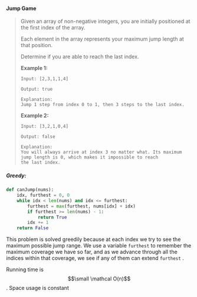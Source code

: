 #### Jump Game

> Given an array of non-negative integers, you are initially positioned at the first index of the array.
>
> Each element in the array represents your maximum jump length at that position.
>
> Determine if you are able to reach the last index.
>
> **Example 1:**
>
> ```
> Input: [2,3,1,1,4]
>
> Output: true
>
> Explanation:
> Jump 1 step from index 0 to 1, then 3 steps to the last index.
> ```
>
> **Example 2:**
>
> ```
> Input: [3,2,1,0,4]
>
> Output: false
>
> Explanation:
> You will always arrive at index 3 no matter what. Its maximum jump length is 0, which makes it impossible to reach 
> the last index.
> ```

##### Greedy:

```py
def canJump(nums):
    idx, furthest = 0, 0
    while idx < len(nums) and idx <= furthest:
        furthest = max(furthest, nums[idx] + idx)
        if furthest >= len(nums) - 1:
            return True
        idx += 1
    return False
```

This problem is solved greedily because at each index we try to see the maximum possible jump range. We use a variable `furthest` to remember the maximum coverage we have so far, and as we advance through all the indices within that coverage, we see if any of them can extend `furthest` . 

Running time is $$\small \mathcal O(n)$$. Space usage is constant

